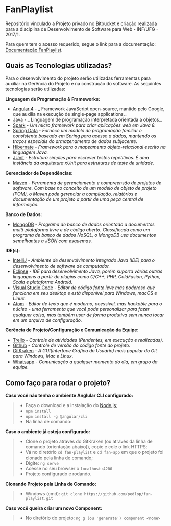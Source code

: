 # **FanPlaylist** #
Repositório vinculado a Projeto privado no Bitbucket e criação realizada para a disciplina de Desenvolvimento de Software para Web - INF/UFG - 2017/1.

Para quem tem o acesso requerido, segue o link para a documentação: [Documentação FanPlaylist](https://bitbucket.org/asbuilt/mobile/src/3012639dfe211020140360a5eb911e45eaa1ba61/docApplication/?at=dev-clean).

## **Quais as Tecnologias utilizadas?** ##

Para o desenvolvimento do projeto serão utilizadas ferramentas para auxiliar na Gerência do Projeto e na construção do software. As seguintes tecnologias serão utilizadas:

**Linguagem de Programação & Frameworks:**
- [Angular 4](https://angular.io/) - _ Framework JavaScript open-source, mantido pelo Google, que auxilia na execução de single-page applications._
- [Java](https://www.oracle.com/java/index.html) - _ Linguagem de programação interpretada orientada a objetos._
- [Spark](http://sparkjava.com/) - _Um micro framework para criar aplicações web em Java 8._
- [Spring Data](http://projects.spring.io/spring-data/) - _Fornece um modelo de programação familiar e consistente baseado em Spring para acesso a dados, mantendo os traços especiais do armazenamento de dados subjacente._
- [Hibernate](http://hibernate.org/) - _Framework para o mapeamento objeto-relacional escrito na linguagem Java._
- [JUnit](http://junit.org/junit4/) - _Estrutura simples para escrever testes repetitivos. É uma instância da arquitetura xUnit para estruturas de teste de unidade._

**Gerenciador de Dependências:**
- [Maven](https://maven.apache.org/) - _Ferramenta de gerenciamento e compreensão de projetos de software. Com base no conceito de um modelo de objeto de projeto (POM), o Maven pode gerenciar a compilação, relatórios e documentação de um projeto a partir de uma peça central de informação._

**Banco de Dados:**
- [MongoDB](https://www.mongodb.com/) - _Programa de banco de dados orientado a documentos multi-plataforma livre e de código aberto. Classificada como um programa de banco de dados NoSQL, o MongoDB usa documentos semelhantes a JSON com esquemas._

**IDE(s):**
- [IntelliJ](https://www.jetbrains.com/idea/) - _Ambiente de desenvolvimento integrado Java (IDE) para o desenvolvimento de software de computador._
- [Eclipse](https://eclipse.org/) - _IDE para desenvolvimento Java, porém suporta várias outras linguagens a partir de plugins como C/C++, PHP, ColdFusion, Python, Scala e plataforma Android._
- [Visual Studio Code](https://code.visualstudio.com/) - _Editor de código fonte leve mas poderoso que funciona em seu desktop e está disponível para Windows, macOS e Linux._
- [Atom](https://atom.io/) - _Editor de texto que é moderno, acessível, mas hackable para o núcleo - uma ferramenta que você pode personalizar para fazer qualquer coisa, mas também usar de forma produtiva sem nunca tocar em um arquivo de configuração._

**Gerência de Projeto/Configuração e Comunicação da Equipe:**
- [Trello](https://trello.com/) - _Controle de atividades (Pendentes, em execução e realizadas)._
- [Github](https://github.com/) - _Controle de versão do código fonte do projeto._
- [GitKraken](https://www.gitkraken.com/) - _A GUI(Interface Gráfica do Usuário) mais popular do Git para Windows, Mac e Linux_.
- [Whatsapp](https://web.whatsapp.com/) - _Comunicação a qualquer momento do dia, em grupo da equipe._

## **Como faço para rodar o projeto?** ##

**Caso você não tenha o ambiente Anglular CLI configurado:**
>* Faça o download e a instalação do [Node.js](https://nodejs.org/en/);
>* `npm install`
>* `npm install -g @angular/cli`
>* Na linha de comando:

**Caso o ambiente já esteja configurado:**
>* Clone o projeto através do GitKraken (ou através da linha de comando [orientação abaixo]), copie e cole o link HTTPS;
>* Vá no diretório `cd fan-playlist` e `cd fan-app` em que o projeto foi clonado pela linha de comando;
>* Digite: `ng serve`
>* Acesse no seu browser o `localhost:4200`
>* Projeto configurado e rodando.

**Clonando Projeto pela Linha de Comando:**
> * Windows (cmd):
> `git clone https://github.com/pedlop/fan-playlist.git`

**Caso você queira criar um novo Component:**
> * No diretório do projeto:
> `ng g (ou 'generate') component <nome>`
